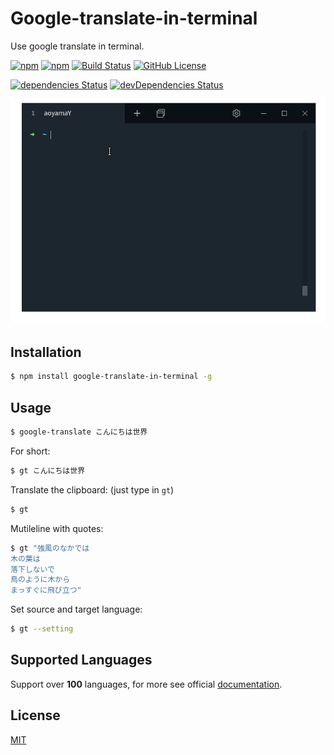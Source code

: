 # Google-translate-in-terminal

Use google translate in terminal.

[![npm](https://img.shields.io/npm/v/google-translate-in-terminal)](https://www.npmjs.com/package/google-translate-in-terminal)
[![npm](https://img.shields.io/npm/dt/google-translate-in-terminal)](https://www.npmjs.com/package/google-translate-in-terminal)
[![Build Status](https://travis-ci.org/aoyamaY/google-translate-in-terminal.svg?branch=master)](https://travis-ci.org/aoyamaY/google-translate-in-terminal) 
[![GitHub License](https://img.shields.io/github/license/aoyamaY/google-translate-in-terminal)](https://github.com/aoyamaY/google-translate-in-terminal/blob/master/LICENSE)

[![dependencies Status](https://david-dm.org/aoyamaY/google-translate-in-terminal/status.svg)](https://david-dm.org/aoyamaY/google-translate-in-terminal)
[![devDependencies Status](https://david-dm.org/aoyamaY/google-translate-in-terminal/dev-status.svg)](https://david-dm.org/aoyamaY/google-translate-in-terminal?type=dev)

![screenshot](https://github.com/aoyamaY/google-translate-in-terminal/blob/master/screenshots/screenshot.gif?raw=true)

## Installation

```bash
$ npm install google-translate-in-terminal -g
```

## Usage

```bash
$ google-translate こんにちは世界
```

For short:

```bash
$ gt こんにちは世界
```

Translate the clipboard: (just type in `gt`)

```bash
$ gt
```

Mutileline with quotes:

```bash
$ gt "強風のなかでは
木の葉は
落下しないで
鳥のように木から
まっすぐに飛び立つ"
```

Set source and target language:

```bash
$ gt --setting
```

## Supported Languages

Support over **100** languages, for more see official [documentation](https://cloud.google.com/translate/docs/languages).

## License

[MIT](https://github.com/aoyamaY/google-translate-in-terminal/blob/master/LICENSE)